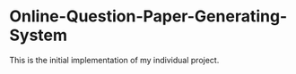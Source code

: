 # Online-Question-Paper-Generating-System
This is the initial implementation of my individual project.
